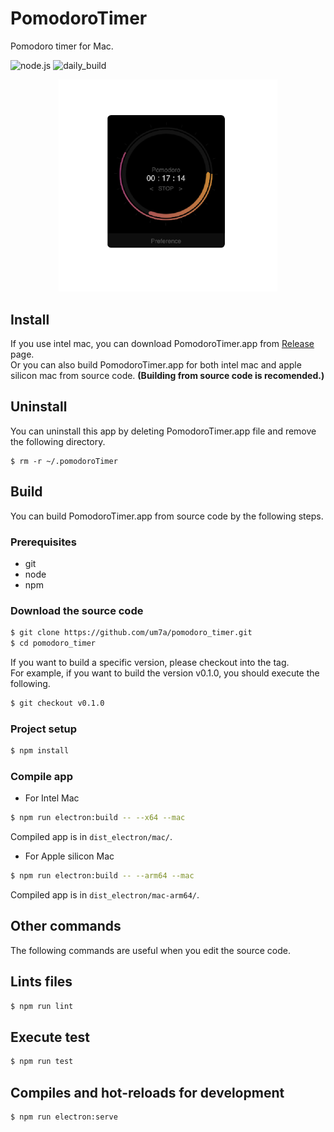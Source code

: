 # PomodoroTimer

Pomodoro timer for Mac.  

![node.js](https://github.com/um7a/pomodoro_timer/actions/workflows/node.js.yml/badge.svg?branch=main)
![daily_build](https://github.com/um7a/pomodoro_timer/actions/workflows/daily_build.yml/badge.svg?branch=main)

<div align="center">
  <img src="https://github.com/um7a/pomodoro_timer/raw/main/docs/pomodoroTimer.png" width="350px">
</div>


## Install
If you use intel mac, you can download PomodoroTimer.app from [Release](https://github.com/um7a/pomodoro_timer/releases) page.  
Or you can also build PomodoroTimer.app for both intel mac and apple silicon mac from source code. __(Building from source code is recomended.)__

## Uninstall
You can uninstall this app by deleting PomodoroTimer.app file and remove the following directory.
```
$ rm -r ~/.pomodoroTimer
```


## Build
You can build PomodoroTimer.app from source code by the following steps.

### Prerequisites
- git
- node
- npm

### Download the source code
```bash
$ git clone https://github.com/um7a/pomodoro_timer.git
$ cd pomodoro_timer
```
If you want to build a specific version, please checkout into the tag.  
For example, if you want to build the version v0.1.0, you should execute the following.
```bash
$ git checkout v0.1.0
```

### Project setup
```bash
$ npm install
```

### Compile app
* For Intel Mac
```bash
$ npm run electron:build -- --x64 --mac
```
Compiled app is in `dist_electron/mac/`.


* For Apple silicon Mac
```bash
$ npm run electron:build -- --arm64 --mac
```
Compiled app is in `dist_electron/mac-arm64/`.


## Other commands
The following commands are useful when you edit the source code.

## Lints files
```bash
$ npm run lint
```

## Execute test
```bash
$ npm run test
```

## Compiles and hot-reloads for development
```bash
$ npm run electron:serve
```
